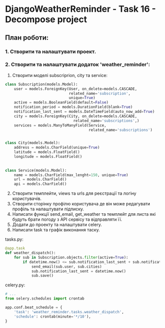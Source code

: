 # DjangoWeatherReminder - Task 16 - Decompose project

## План роботи:

### 1. Створити та налаштувати проект.

### 2. Створити та налаштувати додаток 'weather_reminder':
1. Створити моделі subscriprion, city та service:

```python
class Subscription(models.Model):
    user = models.ForeignKey(User, on_delete=models.CASCADE,
                             related_name='subscription',
                             unique=True)
    active = models.BooleanField(default=False)
    notification_period = models.DurationField(blank=True)
    notification_last_sent = models.DateTimeField(auto_now_add=True)
    city = models.ForeignKey(City, on_delete=models.CASCADE,
                               related_name='subscriptions',)
    services = models.ManyToManyField(Service, 
                                      related_name='subscriptions')


class City(models.Model):
    address = models.CharField(unique=True)
    latitude = models.FloatField()
    longitude = models.FloatField()
    
    
class Service(models.Model):
    name = models.CharField(max_lenght=150, unique=True)
    url = models.CharField()
    api = models.CharField()
```

2. Створити темплейти, views та urls для реєстрації та логіну користувачів.
3. Створити сторінку профілю користувача де він може редагувати профіль та налаштувати підписку.
4. Написати функції send_email, get_weather та темплейт для листа які будуть брати погоду з API сервісу та відправляти її.
5. Додати до проекту та налаштувати celery.
6. Написати task та графік виконання таску.

tasks.py:
```python
@app.task
def weather_dispatch():
    for sub in Subscription.objects.filter(active=True):
        if datetime.now() <= sub.notification_last_sent + sub.notification_period:
            send_email(sub.user, sub.cities)
            sub.notification_last_sent = datetime.now()
            sub.save()
```
celery.py:
```python
# ...
from selery.schedules import crontab

app.conf.beat_schedule = {
    'task': 'weather_reminder.tasks.weather_dispatch',
    'schedule': crontab(minute='*/10'),
}
```
